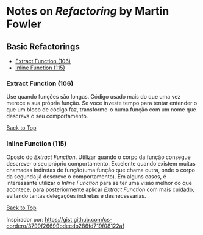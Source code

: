 # Notes on _Refactoring_ by Martin Fowler

## Basic Refactorings
* [Extract Function (106)](#extract-function-106)
* [Inline Function (115)](#inline-function-115)

### Extract Function (106)
Use quando funções são longas. Código usado mais do que uma vez merece a sua própria função.
Se voce investe tempo para tentar entender o que um bloco de código faz, transforme-o numa função com um nome que descreva o seu comportamento.

[Back to Top](#basic-refactorings)


### Inline Function (115)
Oposto do _Extract Function_. Utilizar quando o corpo da função consegue descrever o seu próprio comportamento.
Excelente quando existem muitas chamadas indiretas de função(uma função que chama outra, onde o corpo da segunda já descreve o comportamento).
Em alguns casos, é interessante utilizar o _Inline Function_ para se ter uma visão melhor do que acontece, para posteriormente
aplicar _Extract Function_ com mais cuidado, evitando tantas delegações indiretas e desnecessárias.

[Back to Top](#basic-refactorings)

Inspirador por: https://gist.github.com/cs-cordero/3799f26699bdecdb286fd719f08122af

